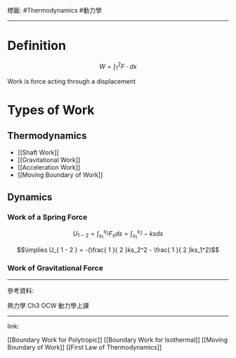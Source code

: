 標籤: #Thermodynamics #動力學 

---

# Definition

$$W = \int_1^2 F\cdot dx$$

Work is force acting through a displacement

# Types of Work

## Thermodynamics

- [[Shaft Work]]
- [[Gravitational Work]]
- [[Acceleration Work]]
- [[Moving Boundary of Work]]

## Dynamics

### Work of a Spring Force

$$U_{ 1 - 2 } = \int_{ s_1 }^{ s_2 } F_s ds = \int_{ s_1 }^{ s_2 }-ksds$$

$$\implies U_{ 1 - 2 } = -(\frac{ 1 }{ 2 }ks_2^2 - \frac{ 1 }{ 2 }ks_1^2)$$

### Work of Gravitational Force


---

參考資料:

熱力學 Ch3 OCW
動力學上課

---

link:

[[Boundary Work for Polytropic]]
[[Boundary Work for Isothermal]]
[[Moving Boundary of Work]]
[[First Law of Thermodynamics]]